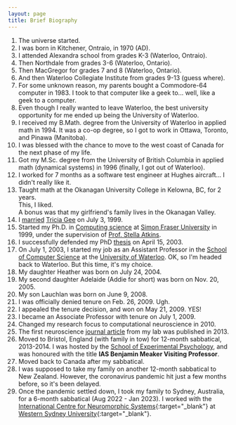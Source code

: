 ```yaml
---
layout: page
title: Brief Biography
---
```



1. The universe started.
2. I was born in Kitchener, Ontraio, in 1970 (AD).
3. I attended Alexandra school from grades K-3 (Waterloo, Ontraio).
4. Then Northdale from grades 3-6 (Waterloo, Ontario).
5. Then MacGregor for grades 7 and 8 (Waterloo, Ontario).
6. And then Waterloo Collegiate Institute from grades 9-13 (guess where).
7. For some unknown reason, my parents bought a Commodore-64 computer in 1983.  I took to that computer like a geek to... well, like a geek to a computer.
8. Even though I really wanted to leave Waterloo, the best university opportunity for me ended up being the University of Waterloo.
9. I received my B.Math. degree from the University of Waterloo in applied math in 1994.  It was a co-op degree, so I got to work in Ottawa, Toronto, and Pinawa (Manitoba).
10. I was blessed with the chance to move to the west coast of Canada for the next phase of my life.
11. Got my M.Sc. degree from the University of British Columbia in applied math (dynamical systems) in 1996 (finally, I got out of Waterloo).
12. I worked for 7 months as a software test engineer at Hughes aircraft... I didn't really like it.
13. Taught math at the Okanagan University College in Kelowna, BC, for 2 years.<br>
This, I liked.<br>
A bonus was that my girlfriend's family lives in the Okanagan Valley.
13. I [married](http://www.cs.uwaterloo.ca/~jorchard/old/wedding/pictures.html) [Tricia Gee](http://www.cs.uwaterloo.ca/~jorchard/old/tricia.html) on July 3, 1999.
14. Started my Ph.D. in [Computing science](http://www.cs.sfu.ca/) at [Simon Fraser University](http://www.sfu.ca/) in 1999, under the supervision of [Prof. Stella Atkins](https://www.sfu.ca/computing/people/emeriti/stellaatkins.html).
15. I successfully defended my PhD [thesis](https://sfu-primo.hosted.exlibrisgroup.com/permalink/f/usv8m3/01SFUL_ALMA21138603080003611) on April 15, 2003.
16. On July 1, 2003, I started my job as an Assistant Professor in the [School of Computer Science](http://cs.uwaterloo.ca) at the [University of Waterloo](http://uwaterloo.ca).  OK, so I'm headed back to Waterloo.  But this time, it's my choice.
17. My daughter Heather was born on July 24, 2004.
18. My second daughter Adelaide (Addie for short) was born on Nov. 20, 2005.
19. My son Lauchlan was born on June 9, 2008.
20. I was officially denied tenure on Feb. 26, 2009. Ugh.
21. I appealed the tenure decision, and won on May 21, 2009. YES!
22. I became an Associate Professor with tenure on July 1, 2009.
23. Changed my research focus to computational neuroscience in 2010.
24. The first neuroscience [journal article](http://www.frontiersin.org/Journal/Abstract.aspx?s=237&name=computational_neuroscience&ART_DOI=10.3389/fncom.2013.00179&utm_source=Email_to_rerev_&utm_medium=Email&utm_content=T1_11.5e1_author1&utm_campaign=Email_publication) from my lab was published in 2013.
25. Moved to Bristol, England (with family in tow) for 12-month sabbatical, 2013-2014. I was hosted by the [School of Experimental Psychology](http://www.bristol.ac.uk/psychology/), and was honoured with the title **IAS Benjamin Meaker Visiting Professor**.
26. Moved back to Canada after my sabbatical.
27. I was supposed to take my family on another 12-month sabbatical to New Zealand. However, the coronavirus pandemic hit just a few months before, so it's been delayed.
28. Once the pandemic settled down, I took my family to Sydney, Australia, for a 6-month sabbatical (Aug 2022 - Jan 2023). I worked with the [International Centre for Neuromorphic Systems](https://www.westernsydney.edu.au/icns){:target="_blank"} at [Western Sydney University](https://www.westernsydney.edu.au/){:target="_blank"}.
